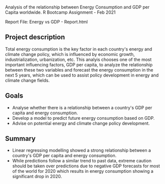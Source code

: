 Analysis of the relationship between Energy Consumption and GDP per Capita worldwide.
R Bootcamp Assignment - Feb 2021

Report File: Energy vs GDP - Report.html

## Project description
Total energy consumption is the key factor in each country's energy and climate change policy, which is influenced by economic growth, industrialization, urbanization, etc. This analyis chooses one of the most important influencing factors, GDP per capita, to analyze the relationship between these two variables and forecast the energy consumption in the next 5 years, which can be used to assist policy development in energy and climate change fields.

## Goals
* Analyse whether there is a relationship between a country's GDP per capita and energy consumption.
* Develop a model to predict future energy consumption based on GDP.
* Advise on potential energy and climate change policy development.

## Summary
* Linear regressing modelling showed a strong relationship between a country's GDP per capita and energy consumption.
* While predictions follow a similar trend to past data, extreme caution should be taken over predictions due to negative GDP forecasts for most of the world for 2020 which results in energy consumption showing a significant drop in 2020.
